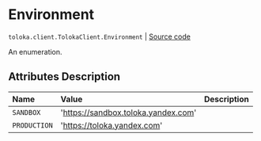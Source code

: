 # Environment
`toloka.client.TolokaClient.Environment` | [Source code](https://github.com/Toloka/toloka-kit/blob/v0.1.25/src/client/__init__.py#L214)

An enumeration.

## Attributes Description

| Name | Value | Description |
| :------| :-----------| :----------| 
`SANDBOX`|'https://sandbox.toloka.yandex.com'|<p></p>
`PRODUCTION`|'https://toloka.yandex.com'|<p></p>

